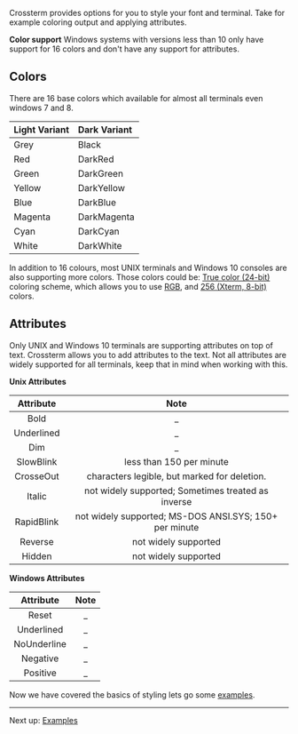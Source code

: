 Crossterm provides options for you to style your font and terminal. Take for example coloring output and applying attributes.

**Color support**
Windows systems with versions less than 10 only have support for 16 colors and don't have any support for attributes.

## Colors
There are 16 base colors which available for almost all terminals even windows 7 and 8.

| Light Variant  | Dark Variant    |
| :-------------| :------------- |
|       Grey     |      Black      | 
|       Red      |      DarkRed    | 
|       Green    |      DarkGreen  | 
|       Yellow   |      DarkYellow | 
|       Blue     |      DarkBlue   | 
|       Magenta  |      DarkMagenta| 
|       Cyan     |      DarkCyan   | 
|       White    |      DarkWhite  | 

In addition to 16 colours, most UNIX terminals and Windows 10 consoles are also supporting more colors.
Those colors could be: [True color (24-bit)](https://en.wikipedia.org/wiki/Color_depth#True_color_(24-bit)) coloring scheme, which allows you to use [RGB](https://nl.wikipedia.org/wiki/RGB-kleursysteem), and [256 (Xterm, 8-bit)](https://jonasjacek.github.io/colors/) colors.

## Attributes
Only UNIX and Windows 10 terminals are supporting attributes on top of text. Crossterm allows you to add attributes to the text.
Not all attributes are widely supported for all terminals, keep that in mind when working with this.

**Unix Attributes**

| Attribute      | Note         |
| :-------------: | :-------------: |
|       Bold       |      _ | 
|       Underlined |      _| 
|       Dim        |      _| 
|       SlowBlink  |    less than 150 per minute  | 
|       CrosseOut  |    characters legible, but marked for deletion. | 
|       Italic     |    not widely supported; Sometimes treated as inverse  | 
|       RapidBlink |    not widely supported; MS-DOS ANSI.SYS; 150+ per minute  | 
|       Reverse    |    not widely supported | 
|       Hidden     |    not widely supported | 

**Windows Attributes**

| Attribute      | Note         |
| :-------------: | :-------------: |
|       Reset      |     _        | 
|       Underlined |     _        | 
|       NoUnderline |    _        |
|       Negative |       _        |
|       Positive |       _        |

Now we have covered the basics of styling lets go some [examples](styling_example.md).
 
---------------------------------------------------------------------------------------------------------------------------------------------
Next up: [Examples](styling_example.md)